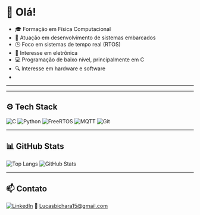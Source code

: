 # 👋 Olá!

- 🎓 Formação em Física Computacional  
- 🔧 Atuação em desenvolvimento de sistemas embarcados  
- 🕒 Foco em sistemas de tempo real (RTOS)  
- 🔌 Interesse em eletrônica 
- 💻 Programação de baixo nível, principalmente em C  
- 🔍 Interesse em hardware e software 
-

---

---

## ⚙️ Tech Stack

![C](https://img.shields.io/badge/C-00599C?style=flat&logo=c&logoColor=white)
![Python](https://img.shields.io/badge/Python-3776AB?style=flat&logo=python&logoColor=white)
![FreeRTOS](https://img.shields.io/badge/FreeRTOS-004880?style=flat&logo=freertos&logoColor=white)
![MQTT](https://img.shields.io/badge/MQTT-660066?style=flat&logo=mqtt&logoColor=white)
![Git](https://img.shields.io/badge/Git-F05032?style=flat&logo=git&logoColor=white)

---

## 📊 GitHub Stats

![Top Langs](https://github-readme-stats.vercel.app/api/top-langs/?username=LucasBichara1&layout=compact&theme=default)
![GitHub Stats](https://github-readme-stats.vercel.app/api?username=LucasBichara1&show_icons=true&theme=default)

---

## 📫 Contato

[![LinkedIn](https://img.shields.io/badge/LinkedIn-0077B5?style=flat&logo=linkedin&logoColor=white)](https://www.linkedin.com/in/lucas-bichara/)
📧 Lucasbichara15@gmail.com
